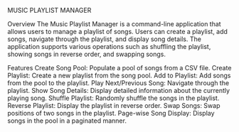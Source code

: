 MUSIC PLAYLIST MANAGER




Overview
The Music Playlist Manager is a command-line application that allows users to manage a playlist of songs. Users can create a playlist, add songs, navigate through the playlist, and display song details. The application supports various operations such as shuffling the playlist, showing songs in reverse order, and swapping songs.

Features
Create Song Pool: Populate a pool of songs from a CSV file.
Create Playlist: Create a new playlist from the song pool.
Add to Playlist: Add songs from the pool to the playlist.
Play Next/Previous Song: Navigate through the playlist.
Show Song Details: Display detailed information about the currently playing song.
Shuffle Playlist: Randomly shuffle the songs in the playlist.
Reverse Playlist: Display the playlist in reverse order.
Swap Songs: Swap positions of two songs in the playlist.
Page-wise Song Display: Display songs in the pool in a paginated manner.
